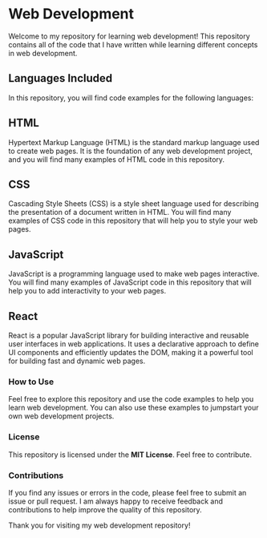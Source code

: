 # Web Development
Welcome to my repository for learning web development! This repository contains all of the code that I have written while learning different concepts in web development.

## Languages Included
In this repository, you will find code examples for the following languages:

## HTML
Hypertext Markup Language (HTML) is the standard markup language used to create web pages. It is the foundation of any web development project, and you will find many examples of HTML code in this repository.

## CSS
Cascading Style Sheets (CSS) is a style sheet language used for describing the presentation of a document written in HTML. You will find many examples of CSS code in this repository that will help you to style your web pages.

## JavaScript
JavaScript is a programming language used to make web pages interactive. You will find many examples of JavaScript code in this repository that will help you to add interactivity to your web pages.

## React
React is a popular JavaScript library for building interactive and reusable user interfaces in web applications. It uses a declarative approach to define UI components and efficiently updates the DOM, making it a powerful tool for building fast and dynamic web pages.

### How to Use
Feel free to explore this repository and use the code examples to help you learn web development. You can also use these examples to jumpstart your own web development projects.

### License
This repository is licensed under the **MIT License**. Feel free to contribute.

### Contributions
If you find any issues or errors in the code, please feel free to submit an issue or pull request. I am always happy to receive feedback and contributions to help improve the quality of this repository.

Thank you for visiting my web development repository!
